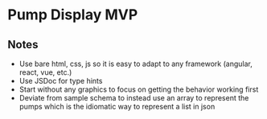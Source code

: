 # Pump Display MVP

## Notes

- Use bare html, css, js so it is easy to adapt to any framework (angular, react, vue, etc.)
- Use JSDoc for type hints
- Start without any graphics to focus on getting the behavior working first
- Deviate from sample schema to instead use an array to represent the pumps which is the idiomatic way to represent a list in json
